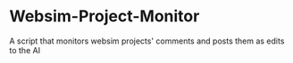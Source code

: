 # Websim-Project-Monitor
A script that monitors websim projects' comments and posts them as edits to the AI
